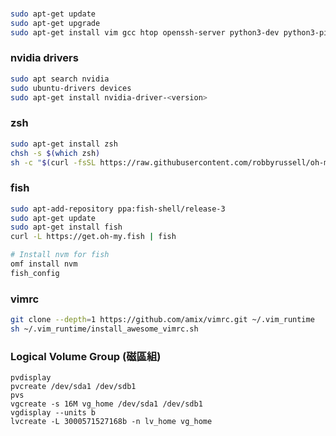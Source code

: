 
### 
```bash
sudo apt-get update  
sudo apt-get upgrade
sudo apt-get install vim gcc htop openssh-server python3-dev python3-pip python3-venv tmux git curl
```

### nvidia drivers
```bash
sudo apt search nvidia
sudo ubuntu-drivers devices
sudo apt-get install nvidia-driver-<version>
```

### zsh
```bash
sudo apt-get install zsh
chsh -s $(which zsh)
sh -c "$(curl -fsSL https://raw.githubusercontent.com/robbyrussell/oh-my-zsh/master/tools/install.sh)"
```

### fish
```bash
sudo apt-add-repository ppa:fish-shell/release-3
sudo apt-get update
sudo apt-get install fish
curl -L https://get.oh-my.fish | fish

# Install nvm for fish
omf install nvm
fish_config
```

### vimrc
```bash
git clone --depth=1 https://github.com/amix/vimrc.git ~/.vim_runtime
sh ~/.vim_runtime/install_awesome_vimrc.sh
```

### Logical Volume Group (磁區組)
```
pvdisplay
pvcreate /dev/sda1 /dev/sdb1
pvs
vgcreate -s 16M vg_home /dev/sda1 /dev/sdb1
vgdisplay --units b
lvcreate -L 3000571527168b -n lv_home vg_home
```